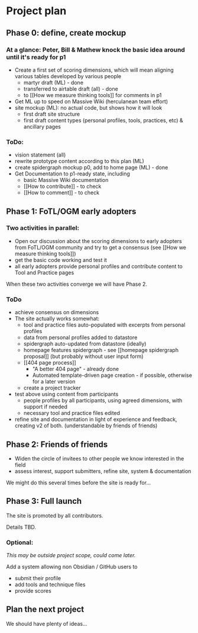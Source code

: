 # Project plan 

## Phase 0: define, create mockup

### At a glance: Peter, Bill & Mathew knock the basic idea around until it's ready for p1

* Create a first set of scoring dimensions, which will mean aligning various tables developed by various people 
	* martyr draft (ML) - done
	* transferred to airtable draft (all) - done
	* to [[How we measure thinking tools]] for comments in p1
* Get ML up to speed on Massive Wiki (herculanean team effort)
* site mockup (ML): no actual code, but shows how it will look  
	* first draft site structure 
	* first draft content types (personal profiles, tools, practices, etc) & ancillary pages

### ToDo:
* vision statement (all)
* rewrite prototype content according to this plan (ML)
* create spidergraph mockup p0, add to home page (ML) - done
* Get Documentation to p1-ready state, including
	* basic Massive Wiki documentation
	* [[How to contribute]] - to check
	* [[How to comment]] - to check


## Phase 1:  FoTL/OGM early adopters

### Two activities in parallel:

* Open our discussion about the scoring dimensions to early adopters from FoTL/OGM community and try to get a consensus (see [[How we measure thinking tools]]) 
* get the basic code working and test it
* all early adopters provide personal profiles and contribute content to Tool and Practice pages 

When these two activities converge we will have Phase 2.

### ToDo

* achieve consensus on dimensions 
* The site actually works somewhat:
	* tool and practice files auto-populated with excerpts from personal profiles
	* data from personal profiles added to datastore
	* spidergraph auto-updated from datastore (ideally)
	* homepage features spidergraph - see [[homepage spidergraph proposal]] (but probably without user input form)
	* [[404 page process]] 
		* "A better 404 page" - already done
		* Automated template-driven page creation - if possible, otherwise for a later version
	* create a project tracker
* test above using content from participants 
	* people profiles by all participants, using agreed dimensions, with support if needed
	* necessary tool and practice files edited
* refine site and documentation in light of experience and feedback, creating v2 of both. (understandable by friends of friends)

## Phase 2:  Friends of friends

* Widen the circle of invitees to other people we know interested in the field
* assess interest, support submitters, refine site, system & documentation

We might do this several times before the site is ready for...

## Phase 3: Full launch
The site is promoted by all contributors.

Details TBD.

### Optional: 
*This may be outside project scope, could come later.* 

Add a system allowing non Obsidian / GitHub users to 
* submit their profile
* add tools and technique files
* provide scores

## Plan the next project

We should have plenty of ideas...


